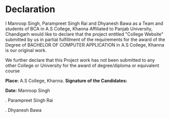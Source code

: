 # Declaration

I Manroop Singh, Parampreet Singh Rai and Dhyanesh Bawa as a Team and students of BCA in A.S College, Khanna Affiliated to Panjab University, Chandigarh would like to declare that the project entitled "College Website" submitted by us in partial  fulfillment  of the requirements for the award of the Degree of  BACHELOR OF COMPUTER APPLICATION in A.S College, Khanna is our original work.

We further declare that this Project work has not been submitted to any other College or University for the award of degree/diploma or equivalent course 



**Place:** A.S College, Khanna.                                            **Signature of the Candidates:**

**Date:**                                                                                     Manroop Singh

.                                                                                              Parampreet Singh Rai

.                                                                                              Dhyanesh Bawa




